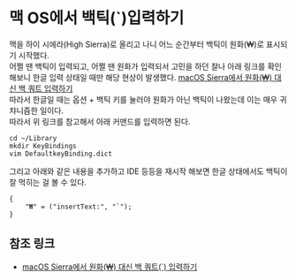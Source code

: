 # 맥 OS에서 백틱(`)입력하기  
맥을 하이 시에라(High Sierra)로 올리고 나니 어느 순간부터 백틱이 원화(₩)로 표시되기 시작했다.  
어쩔 땐 백틱이 입력되고, 어쩔 땐 원화가 입력되서 고민을 하던 찰나 아래 링크를 확인해보니 한글 입력 상태일 때만 해당 현상이 발생했다.
[macOS Sierra에서 원화(₩) 대신 백 쿼트 입력하기](https://ani2life.com/wp/?p=1753)  
따라서 한글일 때는 옵션 + 백틱 키를 눌러야 원화가 아닌 백틱이 나왔는데 이는 매우 귀챠니즘한 일이다.  
따라서 위 링크를 참고해서 아래 커맨드를 입력하면 된다.  
```
cd ~/Library
mkdir KeyBindings
vim DefaultkeyBinding.dict
```

그리고 아래와 같은 내용을 추가하고 IDE 등등을 재시작 해보면 한글 상태에서도 백틱이 잘 먹히는 걸 볼 수 있다.  
```
{
    "₩" = ("insertText:", "`");
}
```

## 참조 링크
* [macOS Sierra에서 원화(₩) 대신 백 쿼트(`) 입력하기](https://ani2life.com/wp/?p=1753)